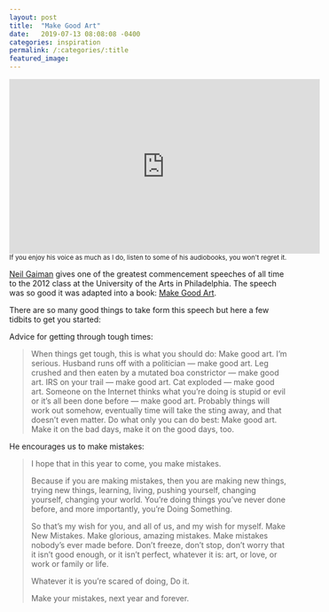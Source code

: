```yaml
---
layout: post
title:  "Make Good Art"
date:   2019-07-13 08:08:08 -0400
categories: inspiration
permalink: /:categories/:title
featured_image: 
---
```

<div class="video-responsive">
    <iframe title="youtubeMakeGoodArt" width="560" height="315" src="https://www.youtube.com/embed/ikAb-NYkseI" frameborder="0" allow="accelerometer; autoplay; encrypted-media; gyroscope; picture-in-picture" allowfullscreen></iframe>
</div>
<small>If you enjoy his voice as much as I do, listen to some of his audiobooks, you won't regret it.</small>

<a href="https://amzn.to/2jNec3p" target="_blank" rel="noreferrer">Neil Gaiman</a>  gives one of the greatest commencement speeches of all time to the 2012 class at the University of the Arts in Philadelphia. The speech was so good it was adapted into a book: <a href="https://amzn.to/2jNfECT" target="_blank" rel="noreferrer">Make Good Art</a>.

There are so many good things to take form this speech but here a few tidbits to get you started:

Advice for getting through tough times:

> When things get tough, this is what you should do: Make good art. I’m serious. Husband runs off with a politician — make good art. Leg crushed and then eaten by a mutated boa constrictor — make good art. IRS on your trail — make good art. Cat exploded — make good art. Someone on the Internet thinks what you’re doing is stupid or evil or it’s all been done before — make good art. Probably things will work out somehow, eventually time will take the sting away, and that doesn’t even matter. Do what only you can do best: Make good art. Make it on the bad days, make it on the good days, too.

He encourages us to make mistakes:

> I hope that in this year to come, you make mistakes.
> 
> Because if you are making mistakes, then you are making new things, trying new things, learning, living, pushing yourself, changing yourself, changing your world. You’re doing things you’ve never done before, and more importantly, you’re Doing Something.
> 
> So that’s my wish for you, and all of us, and my wish for myself. Make New Mistakes. Make glorious, amazing mistakes. Make mistakes nobody’s ever made before. Don’t freeze, don’t stop, don’t worry that it isn’t good enough, or it isn’t perfect, whatever it is: art, or love, or work or family or life.
> 
> Whatever it is you’re scared of doing, Do it.
> 
> Make your mistakes, next year and forever.
